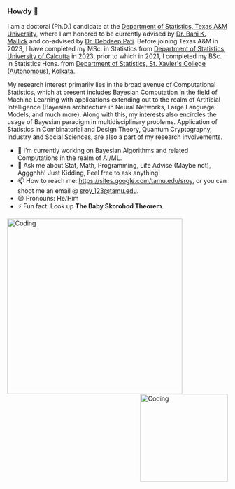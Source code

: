 ### Howdy 👋

I am a doctoral (Ph.D.) candidate at the [Department of Statistics, Texas A&M University](https://stat.tamu.edu/), where I am honored to be currently advised by [Dr. Bani K. Mallick](https://web.stat.tamu.edu/~bmallick/) and co-advised by [Dr. Debdeep Pati](https://web.stat.tamu.edu/~debdeep/Home.html). Before joining Texas A&M in 2023, I have completed my MSc. in Statistics from [Department of Statistics, University of Calcutta](https://www.caluniv.ac.in/academic/Statistics.html) in 2023, prior to which in 2021, I completed my BSc. in Statistics Hons. from [Department of Statistics, St. Xavier's College (Autonomous), Kolkata](https://sxccal.edu/department-of-statistics). 

My research interest primarily lies in the broad avenue of Computational Statistics, which at present includes Bayesian Computation in the field of Machine Learning with applications extending out to the realm of Artificial Intelligence (Bayesian architecture in Neural Networks, Large Language Models, and much more). Along with this, my interests also encircles the usage of Bayesian paradigm in multidisciplinary problems. Application of Statistics in Combinatorial and Design Theory, Quantum Cryptography, Industry and Social Sciences, are also a part of my research involvements.

- 🔭 I’m currently working on Bayesian Algorithms and related Computations in the realm of AI/ML.
- 💬 Ask me about Stat, Math, Programming, Life Advise (Maybe not), Aggghhh! Just Kidding, Feel free to ask anything!
- 📫 How to reach me: https://sites.google.com/tamu.edu/sroy, or you can shoot me an email @ [sroy_123@tamu.edu](mailto:sroy_123@tamu.edu).
- 😄 Pronouns: He/Him
- ⚡ Fun fact: Look up **The Baby Skorohod Theorem**.

<img align="left" alt="Coding" width="400" src="https://user-images.githubusercontent.com/74038190/235224431-e8c8c12e-6826-47f1-89fb-2ddad83b3abf.gif">
<img align="right" alt="Coding" width="200" src="https://github-readme-streak-stats.herokuapp.com?user=Roy-SR-007&theme=dark">
